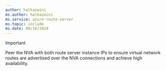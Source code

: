 ```yaml
---
author: halkazwini
ms.author: halkazwini
ms.service: azure-route-server
ms.topic: include
ms.date: 09/16/2024
---
```

> [!IMPORTANT]
> Peer the NVA with both route server instance IPs to ensure virtual network routes are advertised over the NVA connections and achieve high availability.
